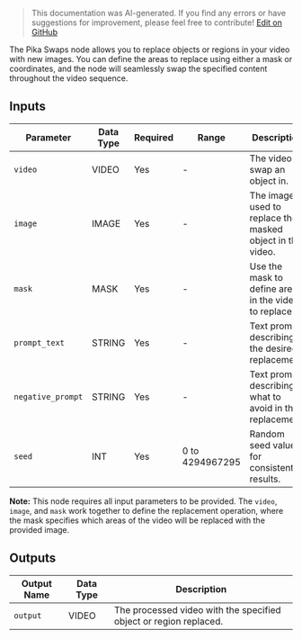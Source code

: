 > This documentation was AI-generated. If you find any errors or have suggestions for improvement, please feel free to contribute! [Edit on GitHub](https://github.com/Comfy-Org/embedded-docs/blob/main/comfyui_embedded_docs/docs/Pikaswaps/en.md)

The Pika Swaps node allows you to replace objects or regions in your video with new images. You can define the areas to replace using either a mask or coordinates, and the node will seamlessly swap the specified content throughout the video sequence.

## Inputs

| Parameter | Data Type | Required | Range | Description |
|-----------|-----------|----------|-------|-------------|
| `video` | VIDEO | Yes | - | The video to swap an object in. |
| `image` | IMAGE | Yes | - | The image used to replace the masked object in the video. |
| `mask` | MASK | Yes | - | Use the mask to define areas in the video to replace. |
| `prompt_text` | STRING | Yes | - | Text prompt describing the desired replacement. |
| `negative_prompt` | STRING | Yes | - | Text prompt describing what to avoid in the replacement. |
| `seed` | INT | Yes | 0 to 4294967295 | Random seed value for consistent results. |

**Note:** This node requires all input parameters to be provided. The `video`, `image`, and `mask` work together to define the replacement operation, where the mask specifies which areas of the video will be replaced with the provided image.

## Outputs

| Output Name | Data Type | Description |
|-------------|-----------|-------------|
| `output` | VIDEO | The processed video with the specified object or region replaced. |
